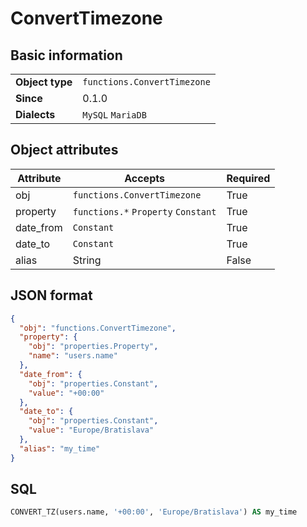 # ConvertTimezone

## Basic information

|                 |                                |
|-----------------|--------------------------------|
| **Object type** | `functions.ConvertTimezone`    |
| **Since**       | 0.1.0                          |
| **Dialects**    | `MySQL` `MariaDB`              |

## Object attributes

| Attribute       | Accepts                                                  | Required |
|-----------------|----------------------------------------------------------|----------|
| obj             | `functions.ConvertTimezone`                              | True     |
| property        | `functions.*` `Property` `Constant`                      | True     |
| date_from       | `Constant`                                               | True     |
| date_to         | `Constant`                                               | True     |
| alias           | String                                                   | False    |

## JSON format

```json
{
  "obj": "functions.ConvertTimezone",
  "property": {
    "obj": "properties.Property",
    "name": "users.name"
  },
  "date_from": {
    "obj": "properties.Constant",
    "value": "+00:00"
  },
  "date_to": {
    "obj": "properties.Constant",
    "value": "Europe/Bratislava"
  },
  "alias": "my_time"
}
```

## SQL

```sql
CONVERT_TZ(users.name, '+00:00', 'Europe/Bratislava') AS my_time
```
